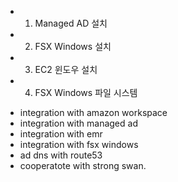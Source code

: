 
* 1. Managed AD 설치
* 2. FSX Windows 설치
* 3. EC2 윈도우 설치 
* 4. FSX Windows 파일 시스템 



- integration with amazon workspace
- integration with managed ad
- integration with emr
- integration with fsx windows
- ad dns with route53
- cooperatote with strong swan.
